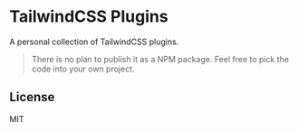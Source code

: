 # TailwindCSS Plugins

A personal collection of TailwindCSS plugins.

> There is no plan to publish it as a NPM package. Feel free to pick the code into your own project.

## License

MIT
